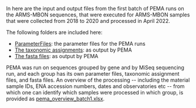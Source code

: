 In here are the input and output files from the first batch of PEMA runs on the ARMS-MBON sequences, that were executed for ARMS-MBON samples that were collected from 2018 to 2020 and processed in April 2022. 

The following folders are included here:
* [ParameterFiles](https://github.com/arms-mbon/data_workspace/tree/main/analysis_data/from_pema/processing_batch1/parameter_files): the parameter files for the PEMA runs 
* [The taxonomic assignments](https://github.com/arms-mbon/data_workspace/tree/main/analysis_data/from_pema/processing_batch1/taxonomic_assignments): as output by PEMA
* [The fasta files](https://github.com/arms-mbon/data_workspace/tree/main/analysis_data/from_pema/processing_batch1/fasta): as output by PEMA

PEMA was run on sequences grouped by gene and by MiSeq sequencing run, and each group has its own parameter files, taxonomic assignment files, and fasta files. An overview of the processing -- including the material sample IDs, ENA accession numbers, dates and observatories etc -- from which one can identify which samples were processed in which group, is provided as [pema_overview_batch1.xlsx](https://github.com/arms-mbon/data_workspace/blob/main/analysis_data/from_pema/processing_batch1/pema_overview_batch1.xlsx). 
